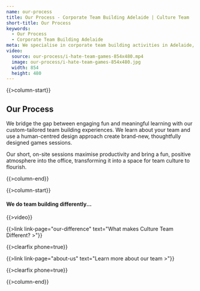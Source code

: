 ```yaml
---
name: our-process
title: Our Process - Corporate Team Building Adelaide | Culture Team
short-title: Our Process
keywords:
  - Our Process
  - Corporate Team Building Adelaide
meta: We specialise in corporate team building activities in Adelaide, South Australia. Our process is to create unique team building games for everyone to enjoy!
video:
  source: our-process/i-hate-team-games-854x480.mp4
  image: our-process/i-hate-team-games-854x480.jpg
  width: 854
  height: 480
---
```

{{>column-start}}

## Our Process

We bridge the gap between engaging fun and meaningful learning with our custom-tailored team building experiences. We learn about your team and use a human-centred design approach create brand-new, thoughtfully designed games sessions.

Our short, on-site sessions maximise productivity and bring a fun, positive atmosphere into the office, transforming it into a space for team culture to flourish.

{{>column-end}}

{{>column-start}}

#### We do team building differently...

{{>video}}

{{>link link-page="our-difference" text="What makes Culture Team Different? >"}}

{{>clearfix phone=true}}

{{>link link-page="about-us" text="Learn more about our team >"}}

{{>clearfix phone=true}}

{{>column-end}}